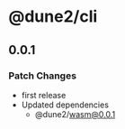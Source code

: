 # @dune2/cli

## 0.0.1

### Patch Changes

- first release
- Updated dependencies
  - @dune2/wasm@0.0.1
